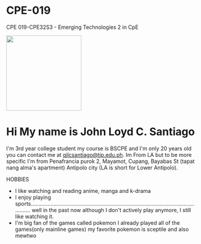 # CPE-019
CPE 019-CPE32S3 - Emerging Technologies 2 in CpE

<img src="https://github.com/santiagojlc/CPE-019/assets/157887590/4a4762b7-7f2a-474d-a392-fc94de40f81a" width="200" />

Hi My name is John Loyd C. Santiago
======================================

I'm 3rd year college student my course is BSCPE and I'm only 20 years old you can contact me at [qjlcsantiago@tip.edu.ph](mailto:qjlcsantiago@tip.edu.ph). Im From LA but to be more specific I'm from Penafrancia purok 2, Mayamot, Cupang, Bayabas St (tapat nang alma's apartment) Antipolo city (LA is short for Lower Antipolo).

HOBBIES
* I like watching and reading anime, manga and k-drama
* I enjoy playing sports...................................................................................................................... well in the past now although I don't actively play anymore, I still like watching it.
* I'm big fan of the games called pokemon I already played all of the games(only mainline games) my favorite pokemon is sceptile and also mewtwo



